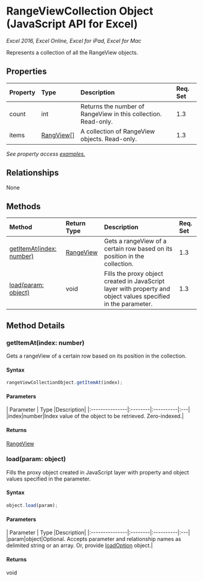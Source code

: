 # RangeViewCollection Object (JavaScript API for Excel)

_Excel 2016, Excel Online, Excel for iPad, Excel for Mac_

Represents a collection of all the RangeView objects.

## Properties

| Property	   | Type	|Description| Req. Set|
|:---------------|:--------|:----------|:----|
|count|int|Returns the number of RangeView in this collection. Read-only.|1.3||
|items|[RangView[]](rangview.md)|A collection of RangeView objects. Read-only.|1.3||

_See property access [examples.](#property-access-examples)_

## Relationships
None


## Methods

| Method		   | Return Type	|Description| Req. Set|
|:---------------|:--------|:----------|:----|
|[getItemAt(index: number)](#getitematindex-number)|[RangeView](rangeview.md)|Gets a rangeView of a certain row based on its position in the collection.|1.3|
|[load(param: object)](#loadparam-object)|void|Fills the proxy object created in JavaScript layer with property and object values specified in the parameter.|1.3|

## Method Details


### getItemAt(index: number)
Gets a rangeView of a certain row based on its position in the collection.

#### Syntax
```js
rangeViewCollectionObject.getItemAt(index);
```

#### Parameters
| Parameter	   | Type	|Description|
|:---------------|:--------|:----------|:---|
|index|number|Index value of the object to be retrieved. Zero-indexed.|

#### Returns
[RangeView](rangeview.md)

### load(param: object)
Fills the proxy object created in JavaScript layer with property and object values specified in the parameter.

#### Syntax
```js
object.load(param);
```

#### Parameters
| Parameter	   | Type	|Description|
|:---------------|:--------|:----------|:---|
|param|object|Optional. Accepts parameter and relationship names as delimited string or an array. Or, provide [loadOption](loadoption.md) object.|

#### Returns
void

